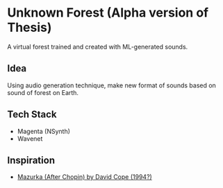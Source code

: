 # Unknown Forest (Alpha version of Thesis)
A virtual forest trained and created with ML-generated sounds.


## Idea
Using audio generation technique, make new format of sounds based on sound of forest on Earth.


## Tech Stack
* Magenta (NSynth)
* Wavenet


## Inspiration 
* [Mazurka (After Chopin) by David Cope (1994?)](https://soundcloud.com/machinelearningmusic/mazurka-after-chopin-by-david-cope?fbclid=IwAR0dQc2bq28wYbV2GjkcXpLHdqLRO4O7CgxwbcrP3G3O6O4oU1AAHx4vI20)
